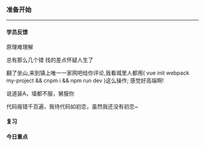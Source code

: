 ### 准备开始
---
#### 学员反馈

 原理难理解

 总有那么几个错 找的差点怀疑人生了
 
 翻了坐山,来到镇上唯一一家网吧给你评论,我看城里人都用( vue init webpack my-project && cnpm i && npm run dev )这么操作; 感觉好高端啊!

 说道装A，墙都不服，舅服你

 代码报错千百遍，我待代码如初恋，虽然我还没有初恋~
#### 复习

#### 今日重点
